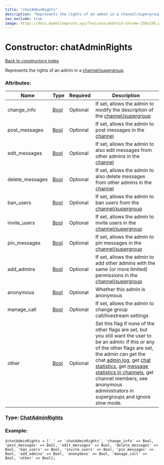 ```yaml
---
title: "chatAdminRights"
description: "Represents the rights of an admin in a channel/supergroup."
nav_exclude: true
image: https://docs.madelineproto.xyz/favicons/android-chrome-256x256.png
---
```

# Constructor: chatAdminRights  
[Back to constructors index](/API_docs/constructors/index.html)



Represents the rights of an admin in a [channel/supergroup](https://core.telegram.org/api/channel).

### Attributes:

| Name     |    Type       | Required | Description |
|----------|---------------|----------|-------------|
|change\_info|[Bool](/API_docs/types/Bool.html) | Optional|If set, allows the admin to modify the description of the [channel/supergroup](https://core.telegram.org/api/channel)|
|post\_messages|[Bool](/API_docs/types/Bool.html) | Optional|If set, allows the admin to post messages in the [channel](https://core.telegram.org/api/channel)|
|edit\_messages|[Bool](/API_docs/types/Bool.html) | Optional|If set, allows the admin to also edit messages from other admins in the [channel](https://core.telegram.org/api/channel)|
|delete\_messages|[Bool](/API_docs/types/Bool.html) | Optional|If set, allows the admin to also delete messages from other admins in the [channel](https://core.telegram.org/api/channel)|
|ban\_users|[Bool](/API_docs/types/Bool.html) | Optional|If set, allows the admin to ban users from the [channel/supergroup](https://core.telegram.org/api/channel)|
|invite\_users|[Bool](/API_docs/types/Bool.html) | Optional|If set, allows the admin to invite users in the [channel/supergroup](https://core.telegram.org/api/channel)|
|pin\_messages|[Bool](/API_docs/types/Bool.html) | Optional|If set, allows the admin to pin messages in the [channel/supergroup](https://core.telegram.org/api/channel)|
|add\_admins|[Bool](/API_docs/types/Bool.html) | Optional|If set, allows the admin to add other admins with the same (or more limited) permissions in the [channel/supergroup](https://core.telegram.org/api/channel)|
|anonymous|[Bool](/API_docs/types/Bool.html) | Optional|Whether this admin is anonymous|
|manage\_call|[Bool](/API_docs/types/Bool.html) | Optional|If set, allows the admin to change group call/livestream settings|
|other|[Bool](/API_docs/types/Bool.html) | Optional|Set this flag if none of the other flags are set, but you still want the user to be an admin: if this or any of the other flags are set, the admin can get the chat [admin log](https://core.telegram.org/api/recent-actions), get [chat statistics](https://core.telegram.org/api/stats), get [message statistics in channels](https://core.telegram.org/api/stats), get channel members, see anonymous administrators in supergroups and ignore slow mode.|



### Type: [ChatAdminRights](/API_docs/types/ChatAdminRights.html)


### Example:

```
$chatAdminRights = ['_' => 'chatAdminRights', 'change_info' => Bool, 'post_messages' => Bool, 'edit_messages' => Bool, 'delete_messages' => Bool, 'ban_users' => Bool, 'invite_users' => Bool, 'pin_messages' => Bool, 'add_admins' => Bool, 'anonymous' => Bool, 'manage_call' => Bool, 'other' => Bool];
```  
